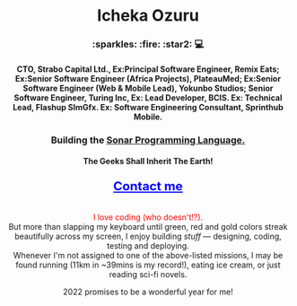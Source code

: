 <head>
  <link rel="stylesheet" href="https://stackpath.bootstrapcdn.com/bootstrap/4.5.2/css/bootstrap.min.css" />
 </head>

<h1 align="center">Icheka Ozuru</h1>
<h3 align="center">
  :sparkles: :fire: :star2: 💻
</h3>
<h4 align="center">CTO, Strabo Capital Ltd., Ex:Principal Software Engineer, Remix Eats; Ex:Senior Software Engineer (Africa Projects), PlateauMed; Ex:Senior Software Engineer (Web & Mobile Lead), Yokunbo Studios; Senior Software Engineer, Turing Inc, Ex: Lead Developer, BCIS. Ex: Technical Lead, Flashup SImGfx. Ex: Software Engineering Consultant, Sprinthub Mobile.
</h4>
<h3 align="center">
  Building the <a href="https://github.com/Sonar-Programming-Language">Sonar Programming Language.</a>
</h3>
<h4 align="center">The Geeks Shall Inherit The Earth!</h4>
<div align="center">
  <h3><a style="color: blue; font-size: 22px;" href="mailto:rhemafortune@gmail.com">Contact me</a></h3>
  <br />

<div style="text-align: center; color: red;">I love coding (who doesn't!?).</div>
But more than slapping my keyboard until green, red and gold colors streak beautifully across my screen, I enjoy building <i>stuff</i> &mdash; designing, coding, testing and deploying. <br />
Whenever I'm not assigned to one of the above-listed missions, I may be found running (11km in ~39mins is my record!), eating ice cream, or just reading sci-fi novels.

2022 promises to be a wonderful year for me!
